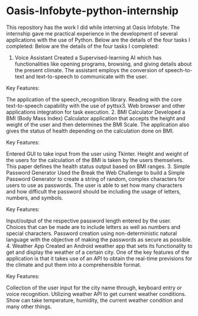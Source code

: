 # Oasis-Infobyte-python-internship
This repository has the work I did while interning at Oasis Infobyte. The internship gave me practical experience in the development of several applications with the use of Python. Below are the details of the four tasks I completed: Below are the details of the four tasks I completed:

1. Voice Assistant
Created a Supervised-learning AI which has functionalities like opening programs, browsing, and giving details about the present climate. The assistant employs the conversion of speech-to-text and text-to-speech to communicate with the user.

Key Features:

The application of the speech_recognition library.
Reading with the core text-to-speech capability with the use of pyttsx3.
Web browser and other applications integration for task execution.
2. BMI Calculator
Developed a BMI (Body Mass Index) Calculator application that accepts the height and weight of the user and then determines the BMI Scale. The application also gives the status of health depending on the calculation done on BMI.

Key Features:

Entered GUI to take input from the user using Tkinter.
Height and weight of the users for the calculation of the BMI is taken by the users themselves.
This paper defines the health status output based on BMI ranges.
3. Simple Password Generator
Used the Break the Web Challenge to build a Simple Password Generator to create a string of random, complex characters for users to use as passwords. The user is able to set how many characters and how difficult the password should be including the usage of letters, numbers, and symbols.

Key Features:

Input/output of the respective password length entered by the user.
Choices that can be made are to include letters as well as numbers and special characters.
Password creation using non-deterministic natural language with the objective of making the passwords as secure as possible.
4. Weather App
Created an Android weather app that sets its functionality to get and display the weather of a certain city. One of the key features of the application is that it takes use of an API to obtain the real-time previsions for the climate and put them into a comprehensible format.

Key Features:

Collection of the user input for the city name through, keyboard entry or voice recognition.
Utilizing weather API to get current weather conditions.
Show can take temperature, humidity, the current weather condition and many other things.

